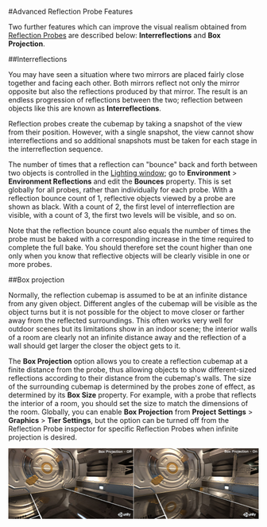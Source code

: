 #Advanced Reflection Probe Features

Two further features which can improve the visual realism obtained from [Reflection Probes](ReflectionProbes) are described below: **Interreflections** and **Box Projection**.


##Interreflections

You may have seen a situation where two mirrors are placed fairly close together and facing each other. Both mirrors reflect not only the mirror opposite but also the reflections produced by that mirror. The result is an endless progression of reflections between the two; reflection between objects like this are known as **Interreflections**.

Reflection probes create the cubemap by taking a snapshot of the view from their position. However, with a single snapshot, the view cannot show interreflections and so additional snapshots must be taken for each stage in the interreflection sequence.

The number of times that a reflection can "bounce" back and forth between two objects is controlled in the [Lighting window](GlobalIllumination); go to __Environment__ > __Environment Reflections__ and edit the __Bounces__ property. This is set globally for all probes, rather than individually for each probe. With a reflection bounce count of 1, reflective objects viewed by a probe are shown as black. With a count of 2, the first level of interreflection are visible, with a count of 3, the first two levels will be visible, and so on. 

Note that the reflection bounce count also equals the number of times the probe must be baked with a corresponding increase in the time required to complete the full bake. You should therefore set the count higher than one only when you know that reflective objects will be clearly visible in one or more probes.


##Box projection

Normally, the reflection cubemap is assumed to be at an infinite distance from any given object. Different angles of the cubemap will be visible as the object turns but it is not possible for the object to move closer or farther away from the reflected surroundings. This often works very well for outdoor scenes but its limitations show in an indoor scene; the interior walls of a room are clearly not an infinite distance away and the reflection of a wall should get larger the closer the object gets to it.

The __Box Projection__ option allows you to create a reflection cubemap at a finite distance from the probe, thus allowing objects to show different-sized reflections according to their distance from the cubemap's walls. The size of the surrounding cubemap is determined by the probes zone of effect, as determined by its __Box Size__ property. For example, with a probe that reflects the interior of a room, you should set the size to match the dimensions of the room. Globally, you can enable __Box Projection__ from __Project Settings__ > __Graphics__ > __Tier Settings__, but the option can be turned off from the Reflection Probe inspector for specific Reflection Probes when infinite projection is desired.


![The parallax issue is fixed by using Box Projection option](../uploads/Main/GraphicsSettings_BoxProjection.jpg)

